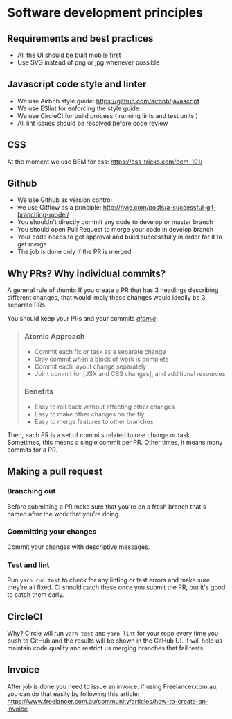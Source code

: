 # Software development principles

## Requirements and best practices
* All the UI should be built mobile first
* Use SVG instead of png or jpg whenever possible

## Javascript code style and linter
* We use Airbnb style guide: https://github.com/airbnb/javascript
* We use ESlint for enforcing the style guide
* We use CircleCI for build process ( running lints and test units )
* All lint issues should be resolved before code review

## CSS
At the moment we use BEM for css: https://css-tricks.com/bem-101/

## Github
* We use Github as version control
* we use Gitflow as a principle: http://nvie.com/posts/a-successful-git-branching-model/
* You shouldn't directly commit any code to develop or master branch
* You should open Pull Request to merge your code in develop branch
* Your code needs to get approval and build successfully in order for it to get merge 
* The job is done only if the PR is merged

## Why PRs? Why individual commits?

A general rule of thumb:
If you create a PR that has 3 headings describing different changes,
that would imply these changes would ideally be 3 separate PRs.

You should keep your PRs and your commits _[atomic](https://www.freshconsulting.com/atomic-commits/)_:

> ### Atomic Approach
> 
> - Commit each fix or task as a separate change
> - Only commit when a block of work is complete
> - Commit each layout change separately
> - Joint commit for \[JSX and CSS changes\], and additional resources
> 
> ### Benefits
> 
> - Easy to roll back without affecting other changes
> - Easy to make other changes on the fly
> - Easy to merge features to other branches

Then, each PR is a set of commits related to one change or task.
Sometimes, this means a single commit per PR.
Other times, it means many commits for a PR.

## Making a pull request

### Branching out

Before submitting a PR make sure that you're on a fresh branch that's named after the work that you're doing

### Committing your changes

Commit your changes with descriptive messages. 

### Test and lint

Run `yarn run test` to check for any linting or test errors and make sure they're all fixed.
CI should catch these once you submit the PR, but it's good to catch them early.

## CircleCI

Why?
Circle will run `yarn test` and `yarn lint` for your repo every time you push to GitHub and the results will be shown in the GitHub UI. It will help us maintain code quality and restrict us merging branches that fail tests.

## Invoice

After job is done you need to issue an invoice. if using Freelancer.com.au, you can do that easily by following this article: https://www.freelancer.com.au/community/articles/how-to-create-an-invoice
